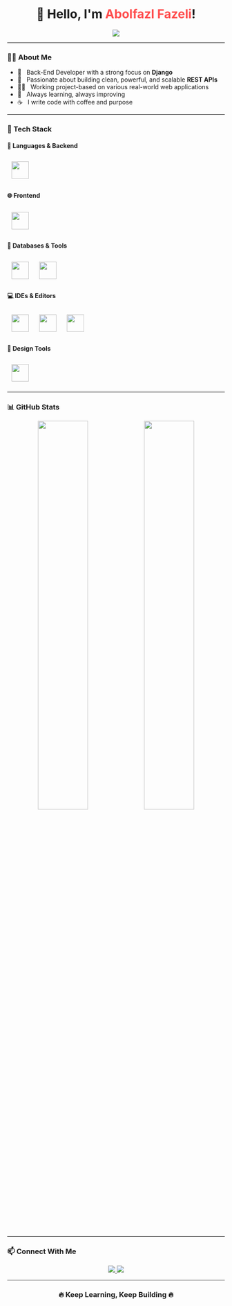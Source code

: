 <h1 align="center">
  👋 Hello, I'm <span style="color:#ff4d4d;">Abolfazl Fazeli</span>!
</h1>

<p align="center">
  <img src="https://readme-typing-svg.herokuapp.com?font=Fira+Code&weight=500&pause=1000&color=00C2FF&center=true&width=500&lines=Back-End+Developer+%7C+Django+Lover;Passionate+about+clean+%26+scalable+REST+APIs;Project-Based+Web+Developer;Lifelong+Learner+%26+Problem+Solver;Code+%2B+Coffee+%3D+❤️">
</p>


---

### 👨‍💻 About Me
- 🔧 &nbsp; Back-End Developer with a strong focus on **Django**
- 🚀 &nbsp; Passionate about building clean, powerful, and scalable **REST APIs**
- 🧑‍💼 &nbsp; Working project-based on various real-world web applications
- 🧠 &nbsp; Always learning, always improving
- ☕ &nbsp; I write code with coffee and purpose

---

### 🚀 Tech Stack

<div align="left">

#### 🧠 Languages & Backend

<img src="https://skillicons.dev/icons?i=python,django,js" height="40" style="margin:10px"/>

#### 🌐 Frontend

<img src="https://skillicons.dev/icons?i=html,css,bootstrap" height="40" style="margin:10px"/>

#### 🧩 Databases & Tools

<img src="https://skillicons.dev/icons?i=mysql,git,github" height="40" style="margin:10px"/>
<img src="https://skillicons.dev/icons?i=postgresql" height="40" style="margin:10px"/>


#### 💻 IDEs & Editors

<img src="https://skillicons.dev/icons?i=vscode" height="40" style="margin:10px"/>
<img src="https://skillicons.dev/icons?i=pycharm" height="40" style="margin:10px"/>
<img src="https://skillicons.dev/icons?i=phpstorm" height="40" style="margin:10px"/>

#### 🎨 Design Tools

<img src="https://skillicons.dev/icons?i=photoshop,illustrator" height="40" style="margin:10px"/>

</div>

---

### 📊 GitHub Stats

<p align="center">
  <img src="https://github-readme-stats.vercel.app/api?username=Abolfazl-Fazeli34&show_icons=true&theme=radical" width="48%" />
  <img src="https://github-readme-stats.vercel.app/api/top-langs/?username=Abolfazl-Fazeli34&layout=compact&theme=radical" width="48%" />
</p>

---

### 📫 Connect With Me

<p align="center">
  <a href="https://instagram.com/rad_front/" target="_blank">
    <img src="https://img.shields.io/badge/Instagram-@Rad_Front-E4405F?style=for-the-badge&logo=instagram&logoColor=white" />
  </a>
  <a href="https://t.me/aminkhoy78/" target="_blank">
    <img src="https://img.shields.io/badge/Telegram-@AminKhoy78-0088cc?style=for-the-badge&logo=telegram" />
  </a>
</p>

---

<h3 align="center">🔥 Keep Learning, Keep Building 🔥</h3>
